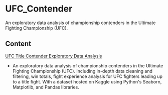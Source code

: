 # UFC_Contender
An exploratory data analysis of championship contenders in the Ultimate Fighting Championship (UFC).

## Content

[UFC Title Contender Exploratory Data Analysis](https://github.com/brock-r/UFC_Contender/blob/main/UFC%20Contender%20Analysis.ipynb) 

- An exploratory data analysis of championship contenders in the Ultimate Fighting Championship (UFC). Including in-depth data cleaning and filtering, win totals, fight experience analysis for UFC fighters leading up to a title fight. With a dataset hosted on Kaggle using Python's Seaborn, Matplotlib, and Pandas libraries.
